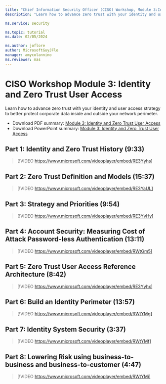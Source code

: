 ```yaml
---
title: "Chief Information Security Officer (CISO) Workshop, Module 3:Identity, and Access Management"
description: "Learn how to advance zero trust with your identity and user access strategy to better protect corporate data inside and outside your network perimeter."

ms.service: security

ms.topic: tutorial
ms.date: 02/05/2024

ms.author: joflore
author: MicrosoftGuyJFlo
manager: amycolannino
ms.reviewer: mas
---
```


# CISO Workshop Module 3: Identity and Zero Trust User Access

Learn how to advance zero trust with your identity and user access strategy to better protect corporate data inside and outside your network perimeter.

- Download PDF summary: [Module 3: Identity and Zero Trust User Access](https://download.microsoft.com/download/e/0/3/e037fdcb-67f8-43f7-b137-36ffed7e317c/ciso-workshop-3-identity-and-zero-trust-user-access.pdf)
- Download PowerPoint summary: [Module 3: Identity and Zero Trust User Access](https://download.microsoft.com/download/e/0/3/e037fdcb-67f8-43f7-b137-36ffed7e317c/ciso-workshop-3-identity-and-zero-trust-user-access.pptx)

## Part 1: Identity and Zero Trust History (9:33)

> [!VIDEO https://www.microsoft.com/videoplayer/embed/RE3Yyhs]

## Part 2: Zero Trust Definition and Models (15:37)

> [!VIDEO https://www.microsoft.com/videoplayer/embed/RE3YaUL]

## Part 3: Strategy and Priorities (9:54)

> [!VIDEO https://www.microsoft.com/videoplayer/embed/RE3YvHy]

## Part 4: Account Security: Measuring Cost of Attack Password-less Authentication (13:11)

> [!VIDEO https://www.microsoft.com/videoplayer/embed/RWtGm5]

##  Part 5: Zero Trust User Access Reference Architecture (8:42)

> [!VIDEO https://www.microsoft.com/videoplayer/embed/RE3Yyhx]

##  Part 6: Build an Identity Perimeter (13:57)

> [!VIDEO https://www.microsoft.com/videoplayer/embed/RWtYMg]

## Part 7: Identity System Security (3:37)

> [!VIDEO https://www.microsoft.com/videoplayer/embed/RWtYMf]

##  Part 8: Lowering Risk using business-to-business and business-to-customer (4:47)

> [!VIDEO https://www.microsoft.com/videoplayer/embed/RWtYMi]
